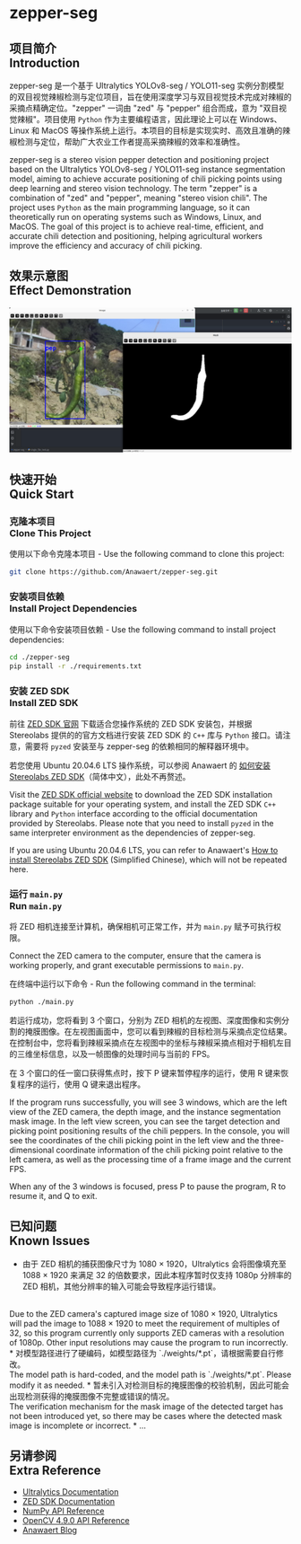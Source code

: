 # zepper-seg
## 项目简介 <br/> Introduction
zepper-seg 是一个基于 Ultralytics YOLOv8-seg / YOLO11-seg 实例分割模型的双目视觉辣椒检测与定位项目，旨在使用深度学习与双目视觉技术完成对辣椒的采摘点精确定位。"zepper" 一词由 "zed" 与 "pepper" 组合而成，意为 "双目视觉辣椒"。项目使用 `Python` 作为主要编程语言，因此理论上可以在 Windows、Linux 和 MacOS 等操作系统上运行。本项目的目标是实现实时、高效且准确的辣椒检测与定位，帮助广大农业工作者提高采摘辣椒的效率和准确性。

zepper-seg is a stereo vision pepper detection and positioning project based on the Ultralytics YOLOv8-seg / YOLO11-seg instance segmentation model, aiming to achieve accurate positioning of chili picking points using deep learning and stereo vision technology. The term "zepper" is a combination of "zed" and "pepper", meaning "stereo vision chili". The project uses `Python` as the main programming language, so it can theoretically run on operating systems such as Windows, Linux, and MacOS. The goal of this project is to achieve real-time, efficient, and accurate chili detection and positioning, helping agricultural workers improve the efficiency and accuracy of chili picking.

## 效果示意图 <br/> Effect Demonstration

![zepper-seg Sample 1](https://github.com/Anawaert/zepper-seg/blob/master/images/sample1.png?raw=true)

## 快速开始 <br/> Quick Start
### 克隆本项目 <br/> Clone This Project
使用以下命令克隆本项目 - Use the following command to clone this project:

```bash
git clone https://github.com/Anawaert/zepper-seg.git
```

### 安装项目依赖 <br/> Install Project Dependencies
使用以下命令安装项目依赖 - Use the following command to install project dependencies:

```bash
cd ./zepper-seg
pip install -r ./requirements.txt
```

### 安装 ZED SDK <br/> Install ZED SDK
前往 [ZED SDK 官网](https://www.stereolabs.com/developers/release/) 下载适合您操作系统的 ZED SDK 安装包，并根据 Stereolabs 提供的的官方文档进行安装 ZED SDK 的 `C++` 库与 `Python` 接口。请注意，需要将 `pyzed` 安装至与 zepper-seg 的依赖相同的解释器环境中。

若您使用 Ubuntu 20.04.6 LTS 操作系统，可以参阅 Anawaert 的 [如何安装 Stereolabs ZED SDK](https://blog.anawaert.tech/post/computer-vision/installation-of-zed-sdk/)（简体中文），此处不再赘述。

Visit the [ZED SDK official website](https://www.stereolabs.com/developers/release/) to download the ZED SDK installation package suitable for your operating system, and install the ZED SDK `C++` library and `Python` interface according to the official documentation provided by Stereolabs. Please note that you need to install `pyzed` in the same interpreter environment as the dependencies of zepper-seg.

If you are using Ubuntu 20.04.6 LTS, you can refer to Anawaert's [How to install Stereolabs ZED SDK](https://blog.anawaert.tech/post/computer-vision/installation-of-zed-sdk/) (Simplified Chinese), which will not be repeated here.

### 运行 `main.py` <br/> Run `main.py`
将 ZED 相机连接至计算机，确保相机可正常工作，并为 `main.py` 赋予可执行权限。

Connect the ZED camera to the computer, ensure that the camera is working properly, and grant executable permissions to `main.py`.

在终端中运行以下命令 - Run the following command in the terminal:

```bash
python ./main.py
```

若运行成功，您将看到 3 个窗口，分别为 ZED 相机的左视图、深度图像和实例分割的掩膜图像。在左视图画面中，您可以看到辣椒的目标检测与采摘点定位结果。在控制台中，您将看到辣椒采摘点在左视图中的坐标与辣椒采摘点相对于相机左目的三维坐标信息，以及一帧图像的处理时间与当前的 FPS。

在 3 个窗口的任一窗口获得焦点时，按下 P 键来暂停程序的运行，使用 R 键来恢复程序的运行，使用 Q 键来退出程序。

If the program runs successfully, you will see 3 windows, which are the left view of the ZED camera, the depth image, and the instance segmentation mask image. In the left view screen, you can see the target detection and picking point positioning results of the chili peppers. In the console, you will see the coordinates of the chili picking point in the left view and the three-dimensional coordinate information of the chili picking point relative to the left camera, as well as the processing time of a frame image and the current FPS.

When any of the 3 windows is focused, press P to pause the program, R to resume it, and Q to exit.

## 已知问题 <br/> Known Issues
* 由于 ZED 相机的捕获图像尺寸为 1080 × 1920，Ultralytics 会将图像填充至 1088 × 1920 来满足 32 的倍数要求，因此本程序暂时仅支持 1080p 分辨率的 ZED 相机，其他分辨率的输入可能会导致程序运行错误。
<br/>
Due to the ZED camera's captured image size of 1080 × 1920, Ultralytics will pad the image to 1088 × 1920 to meet the requirement of multiples of 32, so this program currently only supports ZED cameras with a resolution of 1080p. Other input resolutions may cause the program to run incorrectly.
* 对模型路径进行了硬编码，如模型路径为 `./weights/*.pt`，请根据需要自行修改。
<br/>
The model path is hard-coded, and the model path is `./weights/*.pt`. Please modify it as needed.
* 暂未引入对检测目标的掩膜图像的校验机制，因此可能会出现检测获得的掩膜图像不完整或错误的情况。
<br/>
The verification mechanism for the mask image of the detected target has not been introduced yet, so there may be cases where the detected mask image is incomplete or incorrect.
* ...

## 另请参阅 <br/> Extra Reference
* [Ultralytics Documentation](https://docs.ultralytics.com/) 
* [ZED SDK Documentation](https://www.stereolabs.com/docs)
* [NumPy API Reference](https://numpy.org/doc/stable/reference/index.html#reference)
* [OpenCV 4.9.0 API Reference](https://docs.opencv.org/4.9.0/)
* [Anawaert Blog](https://blog.anawaert.tech/)
